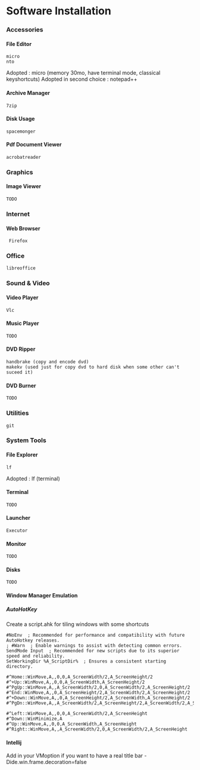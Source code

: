 # Software Installation

### Accessories
#### File Editor
    micro
    nto
Adopted : micro (memory 30mo, have terminal mode, classical keyshortcuts)
Adopted in second choice : notepad++

#### Archive Manager
    7zip
    
#### Disk Usage
    spacemonger
    
#### Pdf Document Viewer
    acrobatreader
    
### Graphics  

#### Image Viewer
    TODO
    
### Internet

#### Web Browser
     Firefox

### Office
    libreoffice

### Sound & Video
#### Video Player
    Vlc

#### Music Player
    TODO

#### DVD Ripper
    handbrake (copy and encode dvd)
    makekv (used just for copy dvd to hard disk when some other can't suceed it)

#### DVD Burner
    TODO
    
### Utilities   
    git

### System Tools

#### File Explorer
    lf


Adopted : lf (terminal)

#### Terminal
    TODO

#### Launcher
    Executor

#### Monitor
    TODO

#### Disks
    TODO
    
#### Window Manager Emulation    
        
##### AutoHotKey

Create a script.ahk for tiling windows with some shortcuts

    #NoEnv  ; Recommended for performance and compatibility with future AutoHotkey releases.
    ; #Warn  ; Enable warnings to assist with detecting common errors.
    SendMode Input  ; Recommended for new scripts due to its superior speed and reliability.
    SetWorkingDir %A_ScriptDir%  ; Ensures a consistent starting directory.
    
    #^Home::WinMove,A,,0,0,A_ScreenWidth/2,A_ScreenHeight/2
    #^+Up::WinMove,A,,0,0,A_ScreenWidth,A_ScreenHeight/2
    #^PgUp::WinMove,A,,A_ScreenWidth/2,0,A_ScreenWidth/2,A_ScreenHeight/2
    #^End::WinMove,A,,0,A_ScreenHeight/2,A_ScreenWidth/2,A_ScreenHeight/2
    #^+Down::WinMove,A,,0,A_ScreenHeight/2,A_ScreenWidth,A_ScreenHeight/2
    #^PgDn::WinMove,A,,A_ScreenWidth/2,A_ScreenHeight/2,A_ScreenWidth/2,A_ScreenHeight/2

    #^Left::WinMove,A,,0,0,A_ScreenWidth/2,A_ScreenHeight
    #^Down::WinMinimize,A
    #^Up::WinMove,A,,0,0,A_ScreenWidth,A_ScreenHeight
    #^Right::WinMove,A,,A_ScreenWidth/2,0,A_ScreenWidth/2,A_ScreenHeight

 
#### Intellij
Add in your VMoption if you want to have a real title bar
-Dide.win.frame.decoration=false

